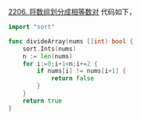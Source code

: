 [2206. 将数组划分成相等数对](https://leetcode.cn/problems/divide-array-into-equal-pairs/description/)
代码如下，
```go
import "sort"

func divideArray(nums []int) bool {
    sort.Ints(nums)
    n := len(nums)
    for i:=0;i+1<n;i+=2 {
        if nums[i] != nums[i+1] {
            return false
        }
    }
    return true 
}
```